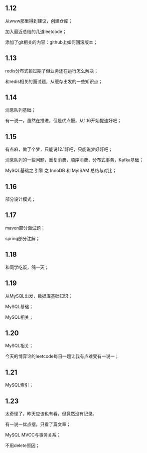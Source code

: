 ## 1.12

从www那里得到建议，创建仓库；

加入最近总结的几道leetcode；

添加了git相关的内容：github上如何回滚版本；

## 1.13

redis分布式锁过期了但业务还在运行怎么解决；

和redis相关的面试题，从缓存出发的一些知识点；

## 1.14

消息队列基础；

有一说一，虽然在推进，但是优点慢，从1.16开始提速好吧；

## 1.15

有点麻，做了个梦，只能说12.1好吧，只能说梦好好吧；

消息队列的一些问题，重复消费，顺序消费，分布式事务，Kafka基础；

MySQL基础之 引擎 之 InnoDB 和 MyISAM 总结与对比；

## 1.16

部分设计模式；

## 1.17

maven部分面试题；

spring部分注解；

## 1.18

和同学吃饭，鸽一天；

## 1.19

从MySQL出发，数据库基础知识；

MySQL基础；

MySQL相关；

## 1.20

MySQL相关；

今天的博弈论的leetcode每日一题让我有点难受有一说一；

## 1.21

MySQL索引；

## 1.23

太奇怪了，昨天应该也有看，但竟然没有记录。

有一说一优点摆，只看了篇文章；

MySQL MVCC与事务关系；

不用delete原因；